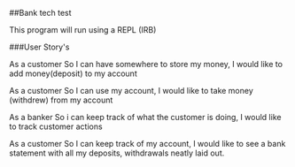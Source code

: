 ##Bank tech test

 This program will run using a REPL (IRB)

 ###User Story's

 As a customer
 So I can have somewhere to store my money,
 I would like to add money(deposit) to my account

 As a customer
 So I can use my account,
 I would like to take money (withdrew) from my account

 As a banker
 So i can keep track of what the customer is doing,
 I would like to track customer actions

 As a customer
 So I can keep track of my account,
 I would like to see a bank statement with all my deposits, withdrawals neatly laid out.
